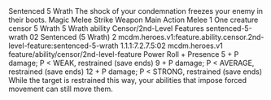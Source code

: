 <ability>
  <name>Sentenced</name>
  <cost>5 Wrath</cost>
  <flavor>The shock of your condemnation freezes your enemy in their boots.</flavor>
  <keywords>
    <keyword>Magic</keyword>
    <keyword>Melee</keyword>
    <keyword>Strike</keyword>
    <keyword>Weapon</keyword>
  </keywords>
  <type>Main Action</type>
  <distance>Melee 1</distance>
  <target>One creature</target>
  <metadata>
    <class>censor</class>
    <cost>5 Wrath</cost>
    <cost_amount>5</cost_amount>
    <cost_resource>Wrath</cost_resource>
    <feature_type>ability</feature_type>
    <file_dpath>Censor/2nd-Level Features</file_dpath>
    <item_id>sentenced-5-wrath</item_id>
    <item_index>02</item_index>
    <item_name>Sentenced (5 Wrath)</item_name>
    <level>2</level>
    <scc>mcdm.heroes.v1:feature.ability.censor.2nd-level-feature:sentenced-5-wrath</scc>
    <scdc>1.1.1:7.2.7.5:02</scdc>
    <source>mcdm.heroes.v1</source>
    <type>feature/ability/censor/2nd-level-feature</type>
  </metadata>
  <effects>
    <effect type="roll">
      <roll>Power Roll + Presence</roll>
      <t1>5 + P damage; P &lt; WEAK, restrained (save ends)</t1>
      <t2>9 + P damage; P &lt; AVERAGE, restrained (save ends)</t2>
      <t3>12 + P damage; P &lt; STRONG, restrained (save ends)</t3>
    </effect>
    <effect type="mundane">While the target is restrained this way, your abilities that impose forced movement can still move them.</effect>
  </effects>
</ability>
